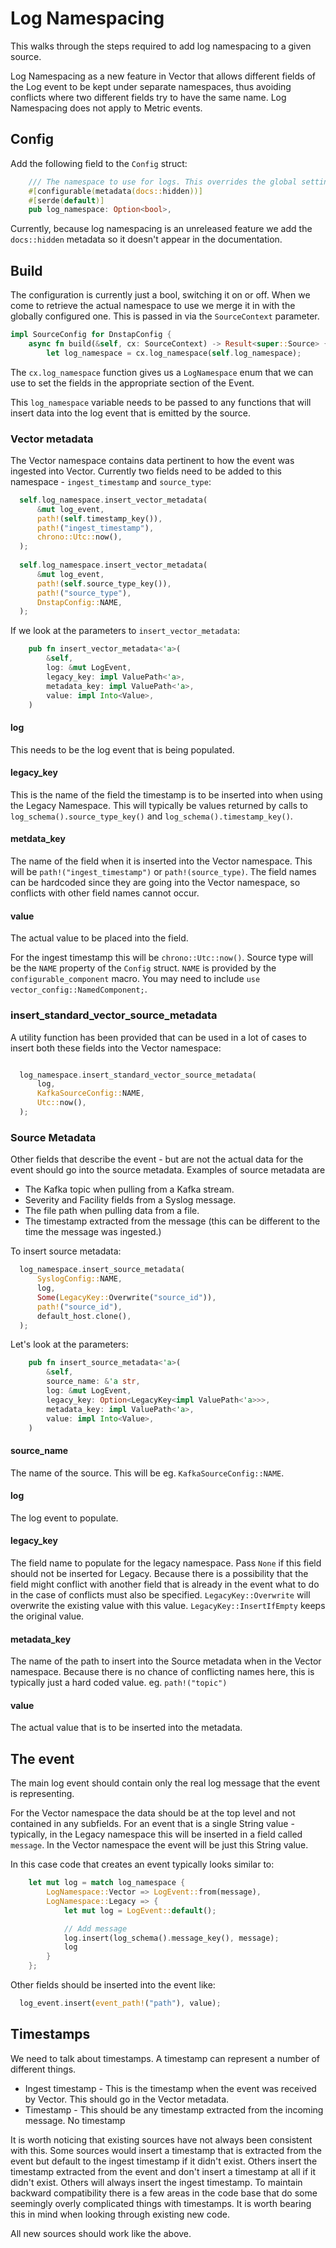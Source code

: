 # Log Namespacing

This walks through the steps required to add log namespacing to a given source.

Log Namespacing as a new feature in Vector that allows different fields of the Log 
event to be kept under separate namespaces, thus avoiding conflicts where two different
fields try to have the same name. Log Namespacing does not apply to Metric events.

## Config

Add the following field to the `Config` struct:

```rust
    /// The namespace to use for logs. This overrides the global setting.
    #[configurable(metadata(docs::hidden))]
    #[serde(default)]
    pub log_namespace: Option<bool>,
```

Currently, because log namespacing is an unreleased feature we add the `docs::hidden`
metadata so it doesn't appear in the documentation.

## Build

The configuration is currently just a bool, switching it on or off. When we come to
retrieve the actual namespace to use we merge it in with the globally configured one.
This is passed in via the `SourceContext` parameter.

```rust
impl SourceConfig for DnstapConfig {
    async fn build(&self, cx: SourceContext) -> Result<super::Source> {
        let log_namespace = cx.log_namespace(self.log_namespace);
```

The `cx.log_namespace` function gives us a `LogNamespace` enum that we can use to
set the fields in the appropriate section of the Event.

This `log_namespace` variable needs to be passed to any functions that will insert 
data into the log event that is emitted by the source.

### Vector metadata

The Vector namespace contains data pertinent to how the event was ingested into 
Vector. Currently two fields need to be added to this namespace - `ingest_timestamp`
and `source_type`:

```rust
  self.log_namespace.insert_vector_metadata(
      &mut log_event,
      path!(self.timestamp_key()),
      path!("ingest_timestamp"),
      chrono::Utc::now(),
  );
            
  self.log_namespace.insert_vector_metadata(
      &mut log_event,
      path!(self.source_type_key()),
      path!("source_type"),
      DnstapConfig::NAME,
  );
```

If we look at the parameters to `insert_vector_metadata`:

```rust
    pub fn insert_vector_metadata<'a>(
        &self,
        log: &mut LogEvent,
        legacy_key: impl ValuePath<'a>,
        metadata_key: impl ValuePath<'a>,
        value: impl Into<Value>,
    ) 
```

#### log

This needs to be the log event that is being populated.

#### legacy_key

This is the name of the field the timestamp is to be inserted into
when using the Legacy Namespace. This will typically be values returned
by calls to `log_schema().source_type_key()` and `log_schema().timestamp_key()`.

#### metdata_key

The name of the field when it is inserted into the Vector namespace. This 
will be `path!("ingest_timestamp")` or `path!(source_type)`. The field names
can be hardcoded since they are going into the Vector namespace, so conflicts
with other field names cannot occur.

#### value

The actual value to be placed into the field. 

For the ingest timestamp this will be `chrono::Utc::now()`. Source type will be
the `NAME` property of the `Config` struct. `NAME` is provided by the 
`configurable_component` macro. You may need to include `use vector_config::NamedComponent;`.

### insert_standard_vector_source_metadata

A utility function has been provided that can be used in a lot of cases to 
insert both these fields into the Vector namespace:

```rust

  log_namespace.insert_standard_vector_source_metadata(
      log,
      KafkaSourceConfig::NAME,
      Utc::now(),
  );
```

### Source Metadata

Other fields that describe the event - but are not the actual data for the event
should go into the source metadata. Examples of source metadata are 

- The Kafka topic when pulling from a Kafka stream.
- Severity and Facility fields from a Syslog message.
- The file path when pulling data from a file.
- The timestamp extracted from the message (this can be different to the time
  the message was ingested.)

To insert source metadata:

```rust
  log_namespace.insert_source_metadata(
      SyslogConfig::NAME,
      log,
      Some(LegacyKey::Overwrite("source_id")),
      path!("source_id"),
      default_host.clone(),
  );
```

Let's look at the parameters:

```rust
    pub fn insert_source_metadata<'a>(
        &self,
        source_name: &'a str,
        log: &mut LogEvent,
        legacy_key: Option<LegacyKey<impl ValuePath<'a>>>,
        metadata_key: impl ValuePath<'a>,
        value: impl Into<Value>,
    ) 
```

#### source_name

The name of the source. This will be eg. `KafkaSourceConfig::NAME`.

#### log

The log event to populate.

#### legacy_key

The field name to populate for the legacy namespace. Pass `None` if
this field should not be inserted for Legacy. Because there is a 
possibility that the field might conflict with another field that 
is already in the event what to do in the case of conflicts must 
also be specified. `LegacyKey::Overwrite` will overwrite the existing
value with this value. `LegacyKey::InsertIfEmpty` keeps the original
value. 

#### metadata_key

The name of the path to insert into the Source metadata when in 
the Vector namespace. Because there is no chance of conflicting names
here, this is typically just a hard coded value. eg. `path!("topic")`

#### value

The actual value that is to be inserted into the metadata.

## The event

The main log event should contain only the real log message that the 
event is representing. 

For the Vector namespace the data should be at the top level and not
contained in any subfields. For an event that is a single String value -
typically, in the Legacy namespace this will be inserted in a field 
called `message`. In the Vector namespace the event will be just this
String value.

In this case code that creates an event typically looks similar to:

```rust
    let mut log = match log_namespace {
        LogNamespace::Vector => LogEvent::from(message),
        LogNamespace::Legacy => {
            let mut log = LogEvent::default();

            // Add message
            log.insert(log_schema().message_key(), message);
            log
        }
    };
```

Other fields should be inserted into the event like:

```rust
  log_event.insert(event_path!("path"), value);
```

## Timestamps

We need to talk about timestamps. A timestamp can represent a number 
of different things.

- Ingest timestamp - This is the timestamp when the event was received
  by Vector. This should go in the Vector metadata.
- Timestamp - This should be any timestamp extracted from the incoming 
  message. No timestamp 
  
It is worth noticing that existing sources have not always been consistent
with this. Some sources would insert a timestamp that is extracted from the
event but default to the ingest timestamp if it didn't exist. Others insert 
the timestamp extracted from the event and don't insert a timestamp at all
if it didn't exist. Others will always insert the ingest timestamp. To 
maintain backward compatibility there is a few areas in the code base that
do some seemingly overly complicated things with timestamps. It is worth 
bearing this in mind when looking through existing new code.

All new sources should work like the above.
